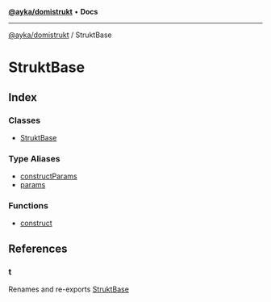 [**@ayka/domistrukt**](../../README.md) • **Docs**

***

[@ayka/domistrukt](../../globals.md) / StruktBase

# StruktBase

## Index

### Classes

- [StruktBase](classes/StruktBase.md)

### Type Aliases

- [constructParams](type-aliases/constructParams.md)
- [params](type-aliases/params.md)

### Functions

- [construct](functions/construct.md)

## References

### t

Renames and re-exports [StruktBase](classes/StruktBase.md)
